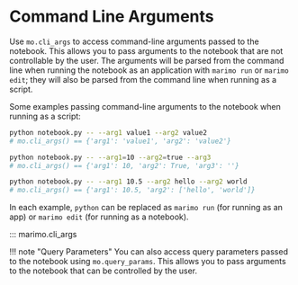 # Command Line Arguments

Use `mo.cli_args` to access command-line arguments passed to the notebook. This
allows you to pass arguments to the notebook that are not controllable by the
user. The arguments will be parsed from the command line when running the
notebook as an application with `marimo run` or `marimo edit`; they will also
be parsed from the command line when running as a script.

Some examples passing command-line arguments to the notebook when running
as a script:

```bash
python notebook.py -- --arg1 value1 --arg2 value2
# mo.cli_args() == {'arg1': 'value1', 'arg2': 'value2'}

python notebook.py -- --arg1=10 --arg2=true --arg3
# mo.cli_args() == {'arg1': 10, 'arg2': True, 'arg3': ''}

python notebook.py -- --arg1 10.5 --arg2 hello --arg2 world
# mo.cli_args() == {'arg1': 10.5, 'arg2': ['hello', 'world']}
```

In each example, `python` can be replaced as `marimo run` (for running as
an app) or `marimo edit` (for running as a notebook).

::: marimo.cli_args

!!! note "Query Parameters"
    You can also access query parameters passed to the notebook using
    `mo.query_params`. This allows you to pass arguments to the notebook that can be controlled by the user.
